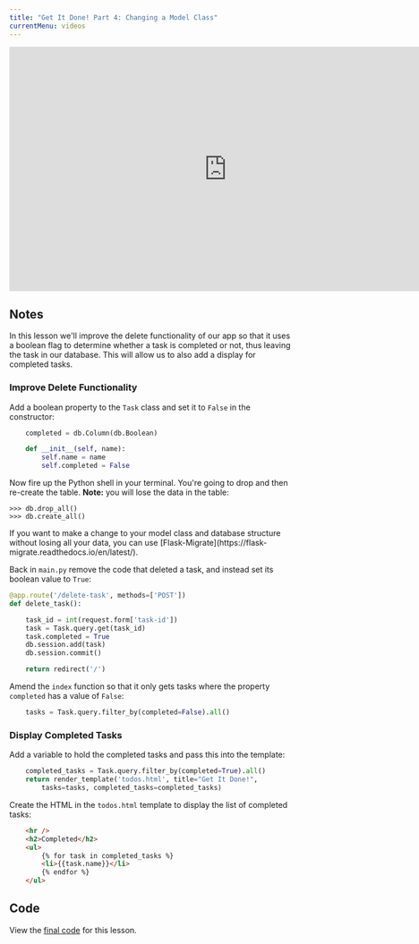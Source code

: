 ```yaml
---
title: "Get It Done! Part 4: Changing a Model Class"
currentMenu: videos
---
```


<div class="youtube-wrapper"><iframe width="776" height="437" src="https://www.youtube-nocookie.com/embed/UmCRcjKIqps?rel=0" frameborder="0" allowfullscreen></iframe></div>

## Notes

In this lesson we'll improve the delete functionality of our app so that it uses a boolean flag to determine whether a task is completed or not, thus leaving the task in our database. This will allow us to also add a display for completed tasks.

### Improve Delete Functionality

Add a boolean property to the `Task` class and set it to `False` in the constructor:

```python
    completed = db.Column(db.Boolean)

    def __init__(self, name):
        self.name = name
        self.completed = False
```
Now fire up the Python shell in your terminal. You're going to drop and then re-create the table. **Note:** you will lose the data in the table:

```nohighlight
>>> db.drop_all()
>>> db.create_all()
```

<aside class="aside-pro-tip" markdown="1">
If you want to make a change to your model class and database structure without losing all your data, you can use [Flask-Migrate](https://flask-migrate.readthedocs.io/en/latest/). 
</aside>

Back in `main.py` remove the code that deleted a task, and instead set its boolean value to `True`:

```python
@app.route('/delete-task', methods=['POST'])
def delete_task():

    task_id = int(request.form['task-id'])
    task = Task.query.get(task_id)
    task.completed = True
    db.session.add(task)
    db.session.commit()

    return redirect('/')
```

Amend the `index` function so that it only gets tasks where the property `completed` has a value of `False`:

```python
    tasks = Task.query.filter_by(completed=False).all()
```

### Display Completed Tasks

Add a variable to hold the completed tasks and pass this into the template:

```python
    completed_tasks = Task.query.filter_by(completed=True).all()
    return render_template('todos.html', title="Get It Done!", 
        tasks=tasks, completed_tasks=completed_tasks)
```

Create the HTML in the `todos.html` template to display the list of completed tasks:

```HTML
    <hr />
    <h2>Completed</h2>
    <ul>
        {% for task in completed_tasks %}
        <li>{{task.name}}</li>
        {% endfor %}
    </ul>
```

## Code

View the [final code](https://github.com/LaunchCodeEducation/get-it-done/tree/52ec146dc2f9943a011dd46d4a546b75703c226f) for this lesson.
